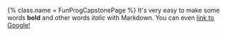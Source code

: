 {%
  class.name = FunProgCapstonePage
%}
It's very easy to make some words **bold** and other words *italic* with Markdown. You can even
[link to Google!](http://google.com)
